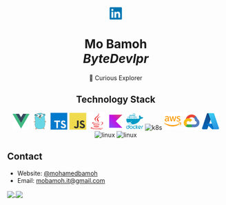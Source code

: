 <p align="center">
  <a href="https://www.linkedin.com/in/mohamedbamoh/" target="blank"><img align="center" src="https://raw.githubusercontent.com/devicons/devicon/master/icons/linkedin/linkedin-original.svg" alt="aruizmx" height="30" width="30"></a>
</p>
<h1 align="center">
  Mo Bamoh
  <br>
  <i>ByteDevlpr</i>
</h1>

<p align="center">🧭 Curious Explorer</p>


<h2 align="center">Technology Stack</h2>
<p align="center">
  <img src="https://raw.githubusercontent.com/devicons/devicon/master/icons/vuejs/vuejs-original.svg" alt="go" width="40" height="40"/> 
  <img src="https://raw.githubusercontent.com/devicons/devicon/master/icons/go/go-original.svg" alt="go" width="40" height="40"/>
  <img src="https://raw.githubusercontent.com/devicons/devicon/master/icons/typescript/typescript-original.svg" alt="js" width="40" height="40"/> 
  <img src="https://raw.githubusercontent.com/devicons/devicon/master/icons/javascript/javascript-original.svg" alt="js" width="40" height="40"/> 
  <img src="https://raw.githubusercontent.com/devicons/devicon/master/icons/java/java-plain.svg" alt="java" width="40" height="40"/> 
  <img src="https://raw.githubusercontent.com/devicons/devicon/master/icons/kotlin/kotlin-original.svg" alt="python" width="40" height="40"/>  
  <img src="https://raw.githubusercontent.com/devicons/devicon/master/icons/docker/docker-plain-wordmark.svg" alt="docker" width="40" height="40"/> 
  <img src="https://cdn.jsdelivr.net/gh/devicons/devicon/icons/kubernetes/kubernetes-plain.svg" alt="k8s" width="40" height="40"/> 
  <img src="https://raw.githubusercontent.com/devicons/devicon/master/icons/amazonwebservices/amazonwebservices-plain-wordmark.svg" alt="aws" width="40" height="40"/>
  <img src="https://raw.githubusercontent.com/devicons/devicon/master/icons/googlecloud/googlecloud-original.svg" alt="gcp" width="40" height="40"/>
  <img src="https://raw.githubusercontent.com/devicons/devicon/master/icons/azure/azure-original.svg" alt="azure" width="40" height="40"/>
  <img src="https://cdn.jsdelivr.net/gh/devicons/devicon/icons/linux/linux-original.svg" alt="linux" width="40" height="40"/>
  <img src="https://cdn.jsdelivr.net/gh/devicons/devicon/icons/apple/apple-original.svg" alt="linux" width="40" height="40"/>
  
</p>


## Contact
- Website: [@mohamedbamoh](https://www.mobamoh.com/)
- Email: [mobamoh.it@gmail.com](mailto:mobamoh.it@gmail.com)

<p>
  <a href="https://github.com/anuraghazra/convoychat">
    <img height=200 align="center" src="https://github-readme-stats.vercel.app/api/top-langs?username=mobamoh&layout=compact&langs_count=8&card_width=320" />
  </a>
 <img align="center" src="https://github-readme-stats.vercel.app/api?username=mobamoh&show_icons=true&theme=default&count_private=true&layout=compact&hide_rank=true" />
</p>
